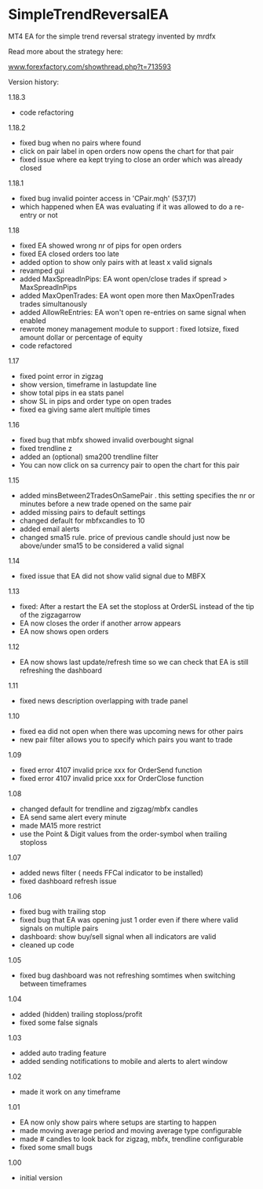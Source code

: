 # SimpleTrendReversalEA
MT4 EA for the simple trend reversal strategy invented by mrdfx

Read more about the strategy here:

www.forexfactory.com/showthread.php?t=713593


Version history:

1.18.3
- code refactoring

1.18.2
- fixed bug when no pairs where found
- click on pair label in open orders now opens the chart for that pair
- fixed issue where ea kept trying to close an order which was already closed

1.18.1
- fixed bug invalid pointer access in 'CPair.mqh' (537,17)
- which happened when EA was evaluating if it was allowed to do a re-entry or not

1.18
- fixed EA showed wrong nr of pips for open orders
- fixed EA closed orders too late
- added option to show only pairs with at least x valid signals
- revamped gui
- added MaxSpreadInPips: EA wont open/close trades if spread > MaxSpreadInPips
- added MaxOpenTrades: EA wont open more then MaxOpenTrades trades simultanously
- added AllowReEntries: EA won't open re-entries on same signal when enabled
- rewrote money management module to support : fixed lotsize, fixed amount dollar or percentage of equity
- code refactored

1.17
- fixed point error in zigzag
- show version, timeframe in lastupdate line
- show total pips in ea stats panel
- show SL in pips and order type on open trades
- fixed ea giving same alert multiple times

1.16
- fixed bug that mbfx showed invalid overbought signal
- fixed trendline z
- added an (optional) sma200 trendline filter 
- You can now click on sa currency pair to open the chart for this pair


1.15
- added minsBetween2TradesOnSamePair . this setting specifies the nr or minutes before a new trade opened on the same pair
- added missing  pairs to default settings
- changed default for mbfxcandles to 10
- added email alerts
- changed sma15 rule. price of previous candle should just now be above/under sma15 to be considered a valid signal

1.14
- fixed issue that EA did not show valid signal due to MBFX

1.13
- fixed: After a restart the EA set the stoploss at OrderSL instead of the tip of the zigzagarrow
- EA now closes the order if another arrow appears
- EA now shows open orders

1.12
- EA now shows last update/refresh time so we can check that EA is still refreshing the dashboard

1.11
- fixed news description overlapping with trade panel

1.10
- fixed ea did not open when there was upcoming news for other pairs
- new pair filter allows you to specify which pairs you want to trade

1.09
- fixed error 4107 invalid price xxx for OrderSend function
- fixed error 4107 invalid price xxx for OrderClose function

1.08
- changed default for trendline and zigzag/mbfx candles
- EA send same alert every minute
- made MA15 more restrict  
- use the Point & Digit values from the order-symbol when trailing stoploss

1.07
- added news filter ( needs FFCal indicator to be installed)
- fixed dashboard refresh issue

1.06
- fixed bug with trailing stop 
- fixed bug that EA was opening just 1 order even if there where valid signals on multiple pairs
- dashboard: show buy/sell signal when all indicators are valid
- cleaned up code

1.05
- fixed bug dashboard was not refreshing somtimes when switching between timeframes

1.04
- added (hidden) trailing stoploss/profit
- fixed some false signals

1.03
- added auto trading feature
- added sending notifications to mobile and alerts to alert window

1.02
- made it work on any timeframe

1.01
- EA now only show pairs where setups are starting to happen
- made moving average period and moving average type configurable
- made # candles to look back for zigzag, mbfx, trendline configurable
- fixed some small bugs

1.00
- initial version
